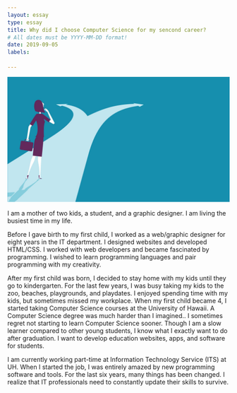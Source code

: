 ```yaml
---
layout: essay
type: essay
title: Why did I choose Computer Science for my sencond career?
# All dates must be YYYY-MM-DD format!
date: 2019-09-05
labels:

---
```


<img class="ui image" src="../images/backtocareer.jpg">

I am a mother of two kids, a student, and a graphic designer. I am living the busiest time in my life.

Before I gave birth to my first child, I worked as a web/graphic designer for eight years in the IT department. I designed websites and developed HTML/CSS. I worked with web developers and became fascinated by programming. I wished to learn programming languages and pair programming with my creativity.

After my first child was born, I decided to stay home with my kids until they go to kindergarten. For the last few years, I was busy taking my kids to the zoo, beaches, playgrounds, and playdates. I enjoyed spending time with my kids, but sometimes missed my workplace. When my first child became 4, I started taking Computer Science courses at the University of Hawaii. A Computer Science degree was much harder than I imagined.. I sometimes regret not starting to learn Computer Science sooner. Though I am a slow learner compared to other young students, I know what I exactly want to do after graduation. I want to develop education websites, apps, and software for students.

I am currently working part-time at Information Technology Service (ITS) at UH. When I started the job, I was entirely amazed by new programming software and tools. For the last six years, many things has been changed. I realize that IT professionals need to constantly update their skills to survive.
